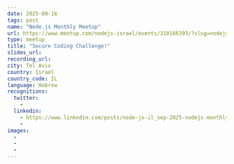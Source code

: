 ```yaml
---
date: 2025-09-16
tags: post
name: "Node.js Monthly Meetup"
url: https://www.meetup.com/nodejs-israel/events/310166393/?slug=nodejs-israel&eventId=310166393
type: meetup
title: "Secure Coding Challenge!"
slides_url:
recording_url: 
city: Tel Aviv
country: Israel
country_code: IL
language: Hebrew
recognitions:
  twitter:
    - 
  linkedin:
    - https://www.linkedin.com/posts/node-js-il_sep-2025-nodejs-monthly-meetup-tue-sep-activity-7358829136435392512-wrqx?utm_source=share&utm_medium=member_desktop&rcm=ACoAAACIWKAB8ax6sEGr0vZf5_9FprdpN_qAo9A
    - 
images:
  - 
  - 
  - 
---
```

